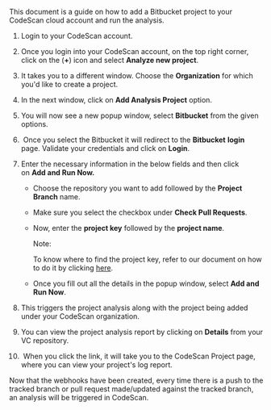 This document is a guide on how to add a Bitbucket project to your CodeScan cloud account and run the analysis.

1.  Login to your CodeScan account.
2.  Once you login into your CodeScan account, on the top right corner, click on the (**+**) icon and select **Analyze new project**.
3.  It takes you to a different window. Choose the **Organization** for which you'd like to create a project.
4.  In the next window, click on **Add Analysis Project** option.
5.  You will now see a new popup window, select **Bitbucket** from the given options.
6.   Once you select the Bitbucket it will redirect to the **Bitbucket** **login** page. Validate your credentials and click on **Login**.
7.  Enter the necessary information in the below fields and then click on **Add and Run Now.**  
    
    *   Choose the repository you want to add followed by the **Project Branch** name.
    *   Make sure you select the checkbox under **Check Pull Requests**.
    *   Now, enter the **project key** followed by the **project name**.  
        
        Note:
        
        To know where to find the project key, refer to our document on how to do it by clicking [here](https://knowledgebase.autorabit.com/codescan/docs/how-to-find-a-project-key-in-codescan).
        
    *   Once you fill out all the details in the popup window, select **Add and Run Now**.
8.  This triggers the project analysis along with the project being added under your CodeScan organization.
9.  You can view the project analysis report by clicking on **Details** from your VC repository.
10.   When you click the link, it will take you to the CodeScan Project page, where you can view your project's log report.

Now that the webhooks have been created, every time there is a push to the tracked branch or pull request made/updated against the tracked branch, an analysis will be triggered in CodeScan.
